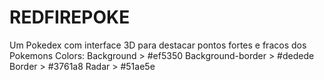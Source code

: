 # REDFIREPOKE
Um Pokedex com interface 3D para destacar pontos fortes e fracos dos Pokemons
Colors:
Background > #ef5350
Background-border > #dedede
Border > #3761a8
Radar > #51ae5e


